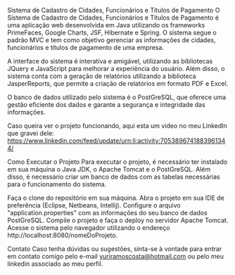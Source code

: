 Sistema de Cadastro de Cidades, Funcionários e Títulos de Pagamento
O Sistema de Cadastro de Cidades, Funcionários e Títulos de Pagamento é uma aplicação web desenvolvida em Java utilizando os frameworks PrimeFaces, Google Charts, JSF, Hibernate e Spring. O sistema segue o padrão MVC e tem como objetivo gerenciar as informações de cidades, funcionários e títulos de pagamento de uma empresa.

A interface do sistema é interativa e amigável, utilizando as bibliotecas JQuery e JavaScript para melhorar a experiência do usuário. Além disso, o sistema conta com a geração de relatórios utilizando a biblioteca JasperReports, que permite a criação de relatórios em formato PDF e Excel.

O banco de dados utilizado pelo sistema é o PostGreSQL, que oferece uma gestão eficiente dos dados e garante a segurança e integridade das informações.

Caso queira ver o projeto funcionando, aqui esta um video no meu LinkedIn que gravei dele: https://www.linkedin.com/feed/update/urn:li:activity:7053896741883961344/

Como Executar o Projeto
Para executar o projeto, é necessário ter instalado em sua máquina o Java JDK, o Apache Tomcat e o PostGreSQL. Além disso, é necessário criar um banco de dados com as tabelas necessárias para o funcionamento do sistema.

Faça o clone do repositório em sua máquina.
Abra o projeto em sua IDE de preferência (Eclipse, Netbeans, Intellij).
Configure o arquivo "application.properties" com as informações do seu banco de dados PostGreSQL.
Compile o projeto e faça o deploy no servidor Apache Tomcat.
Acesse o sistema pelo navegador utilizando o endereço http://localhost:8080/nomeDoProjeto.

Contato
Caso tenha dúvidas ou sugestões, sinta-se à vontade para entrar em contato comigo pelo e-mail yuriramoscosta@hotmail.com ou pelo meu linkedin associado ao meu perfil.
